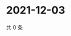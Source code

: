 # 2021-12-03

共 0 条

<!-- BEGIN WEIBO -->
<!-- 最后更新时间 Fri Dec 03 2021 21:12:05 GMT+0800 (China Standard Time) -->

<!-- END WEIBO -->
